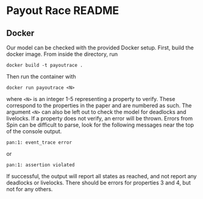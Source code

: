 # Payout Race README
## Docker
Our model can be checked with the provided Docker setup. First, build the docker image. From inside the directory, run

    docker build -t payoutrace .
    
Then run the container with

    docker run payoutrace <N>

where `<N>` is an integer 1-5 representing a property to verify. These correspond to the properties in the paper and are numbered as such. The argument `<N>` can also be left out to check the model for deadlocks and livelocks. If a property does not verify, an error will be thrown. Errors from Spin can be difficult to parse, look for the following messages near the top of the console output.

    pan:1: event_trace error 

or

    pan:1: assertion violated

If successful, the output will report all states as reached, and not report any deadlocks or livelocks. There should be errors for properties 3 and 4, but not for any others.

